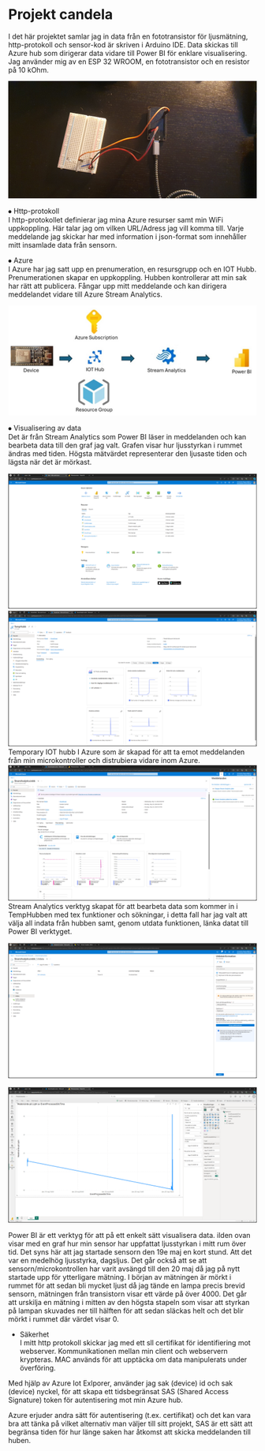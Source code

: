# **Projekt candela**
 
I det här projektet samlar jag in data från en fototransistor för ljusmätning, http-protokoll och sensor-kod är skriven i Arduino IDE. Data skickas till Azure hub som dirigerar data vidare till Power BI för enklare visualisering.
Jag använder mig av en ESP 32 WROOM, en fototransistor och en resistor på 10 kOhm.
 
![ESP32 wroom & phototransistor on breadboard](/Bilder/ESP32Breadboard.jpg)
 
⦁	Http-protokoll  
I http-protokollet definierar jag mina Azure resurser samt min WiFi uppkoppling. Här talar jag om vilken URL/Adress jag vill komma till.
Varje meddelande jag skickar har med information i json-format som innehåller mitt insamlade data från sensorn.
 
⦁	Azure  
I Azure har jag satt upp en prenumeration, en resursgrupp och en IOT Hubb.
Prenumerationen skapar en uppkoppling. 
Hubben kontrollerar att min sak har rätt att publicera. Fångar upp mitt meddelande och kan dirigera meddelandet vidare till Azure Stream Analytics. 
 
![Azure Slide](/Bilder/Slide.jpg)
 
⦁	Visualisering av data  
Det är från Stream Analytics som Power BI läser in meddelanden och kan bearbeta data till den graf jag valt.
Grafen visar hur ljusstyrkan i rummet ändras med tiden. Högsta mätvärdet representerar den ljusaste tiden och lägsta när det är mörkast.

![Azure Main](/Bilder/Azure_Main.png)
![Temp Hubb](/Bilder/TempHubb_OverView.png)
Temporary IOT hubb I Azure som är skapad för att ta emot meddelanden från min microkontroller och distrubiera vidare inom Azure. 
![StreamAnalytics](/Bilder/StreamAnalytics.png)
Stream Analytics verktyg skapat för att bearbeta data som kommer in i TempHubben med tex funktioner och sökningar, i detta fall har jag valt att välja all indata från hubben samt, genom utdata funktionen, länka datat till Power BI verktyget.
  
![Utdata](/Bilder/StreamAnalytics_UtData.png)
 
![GrafPowerBI](/Bilder/DataGraf.png)

Power BI är ett verktyg för att på ett enkelt sätt visualisera data. ilden ovan visar med en graf hur min sensor har uppfattat ljusstyrkan i mitt rum över tid. 
Det syns här att jag startade sensorn den 19e maj en kort stund. Att det var en medelhög ljusstyrka, dagsljus. Det går också att se att sensorn/microkontrollen har varit avsängd till den 20 maj då jag på nytt startade upp för ytterligare mätning. I början av mätningen är mörkt i rummet för att sedan bli mycket ljust då jag tände en lampa precis brevid sensorn, mätningen från transistorn visar ett värde på över 4000. Det går att urskilja en mätning i mitten av den högsta stapeln som visar att styrkan på lampan skuvades ner till hälften för att sedan släckas helt och det blir mörkt i rummet där värdet visar 0.

* Säkerhet  
I mitt http protokoll skickar jag med ett sll certifikat för identifiering mot webserver. Kommunikationen mellan min client och webservern krypteras. MAC används för att upptäcka om data manipulerats under överföring.
 
Med hjälp av Azure Iot Exlporer, använder jag sak (device) id och sak (device) nyckel, för att skapa ett tidsbegränsat SAS (Shared Access Signature) token för autentisering mot min Azure hub.
 
Azure erjuder andra sätt för autentisering (t.ex. certifikat) och det kan vara bra att tänka på vilket alternativ man väljer till sitt projekt, SAS är ett sätt att begränsa tiden för hur länge saken har åtkomst att skicka meddelanden till huben.